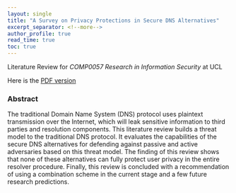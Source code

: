```yaml
---
layout: single
title: "A Survey on Privacy Protections in Secure DNS Alternatives"
excerpt_separator: <!--more-->
author_profile: true
read_time: true
toc: true
---
```


Literature Review for *COMP0057 Research in Information Security* at UCL

<!--more-->

Here is the [PDF version](/assets/A-Survey-on-Privacy-Protections-in-Secure-DNS-Alternatives.pdf)

### Abstract

The traditional Domain Name System (DNS) protocol uses plaintext transmission over the Internet, 
which will leak sensitive information to third parties and resolution components. 
This literature review builds a threat model to the traditional DNS protocol. 
It evaluates the capabilities of the secure DNS alternatives for defending against passive and active adversaries based on this threat model. 
The finding of this review shows that none of these alternatives can fully protect user privacy in the entire resolver procedure. 
Finally, this review is concluded with a recommendation of using a combination scheme in the current stage and a few future research predictions.
